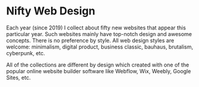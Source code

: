 # Nifty Web Design  

Each year (since 2019) I collect about fifty new websites that appear this particular year. Such websites mainly have top-notch design and awesome concepts. There is no preference by style. All web design styles are welcome: minimalism, digital product, business classic, bauhaus, brutalism, cyberpunk, etc.  
  
All of the collections are different by design which created with one of the popular online website builder software like Webflow, Wix, Weebly, Google Sites, etc.
